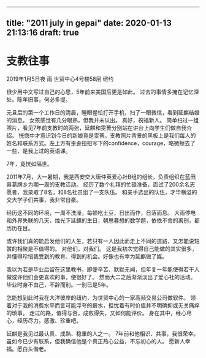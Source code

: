 
---
title: "2011 july in gepai"
date: 2020-01-13 21:13:16
draft: true
---

# 支教往事

2019年1月5日夜 雨 世贸中心4号楼58层 纽约


很少用中文写过自己的心思，5年前来美国后更是如此。
过去的事情多掩在记忆深处。陈年旧事，何必多提。

元旦后的第一个工作日的清晨，睡眼惺忪打开手机，扫了一眼微信，看到延麒结婚的消息。
女孩感觉有几分眼熟，但我并未认出。
真好，祝福新人。
简单扫过一组照片，看见7年前支教时的两张，延麒和雯菁分别站在讲台上向学生们做自我介绍。
恍惚中才意识到今日的新娘竟是雯菁。支教照片背景的黑板上是我们每人的姓名和联系方式。左上方有歪歪扭扭写下的confidence，courage，略微擦去了一些，是我上过的英语课。

7年，竟恍如隔世。

2011年7月，大一暑期，我是西安交大唐仲英爱心社B组的组长，负责组织在蓝田县葛牌乡为期一周的支教活动。
经历了数个礼拜的忙碌准备，面试了200余名志愿者，我录取了8名，和8名社员组了一支队伍。
和亲手选出的队伍，才华横溢的交大学子们共事，我非常自豪。

经历这不同的环境，一周不洗澡，每顿吃土豆，日出而作，日落而息。
大雨停电和外界失联的几天，烛光下延麒的生日，朝思暮想的数学题，依依不舍的离别，都历历在目。

或许我们真的能启发他们的人生，若只有一人因此而走上不同的道路，又怎能说短暂的相聚是不值得的。
对他们，对我们。
这是我初次觉得自己能做的其实很多，并懂得珍惜我受到的教育、得到的机会。好像也有幸为延麒做了媒。

我以为若是毕业后留在这里教书，即便辛苦、默默无闻，但年复一年能使得若干人做或许他们会更喜欢的事，便很好了。
然而大二之后渐渐淡出了爱心社的活动。毕业时身不由己，不辞而别。一别已是5年。

怎能想到此时我在大洋彼岸的纽约，为世贸中心的一家高频交易公司做软件。
领着对于我的消费水平而言可能浮夸的薪水，担忧着有时价值并不明确抑或无关痛痒的琐事。
走过的路，值得与否，成败得失，又如何能评价。
身在其中，经心尽心，经历尽力。感激、珍重吧。

延麒是我见过最认真、成熟、稳重的人之一。
7年前和他相识、共事，我很荣幸。
虽如今已少有联系，但我确信他是个真正热心公益，不忘初心的人。
愿新人幸福。愿白头偕老。
